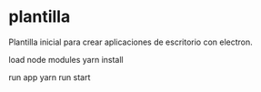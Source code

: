 # plantilla

Plantilla inicial para crear aplicaciones de escritorio con electron.




load node modules
yarn install

run app
yarn run start

